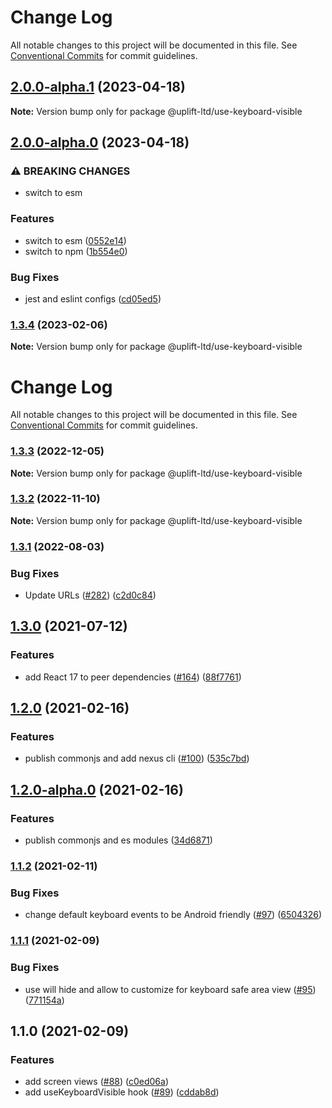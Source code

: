 # Change Log

All notable changes to this project will be documented in this file.
See [Conventional Commits](https://conventionalcommits.org) for commit guidelines.

## [2.0.0-alpha.1](https://github.com/uplift-ltd/nexus/compare/@uplift-ltd/use-keyboard-visible@2.0.0-alpha.0...@uplift-ltd/use-keyboard-visible@2.0.0-alpha.1) (2023-04-18)

**Note:** Version bump only for package @uplift-ltd/use-keyboard-visible





## [2.0.0-alpha.0](https://github.com/uplift-ltd/nexus/compare/@uplift-ltd/use-keyboard-visible@1.3.4...@uplift-ltd/use-keyboard-visible@2.0.0-alpha.0) (2023-04-18)


### ⚠ BREAKING CHANGES

* switch to esm

### Features

* switch to esm ([0552e14](https://github.com/uplift-ltd/nexus/commit/0552e1405f9a92d7cf080b472d2bc01af645ebcd))
* switch to npm ([1b554e0](https://github.com/uplift-ltd/nexus/commit/1b554e0463cf4575d6d68824507bafa8e4d6f7c5))


### Bug Fixes

* jest and eslint configs ([cd05ed5](https://github.com/uplift-ltd/nexus/commit/cd05ed5cdb8337ef081ecc8ef22a103a42c93eb8))



### [1.3.4](https://github.com/uplift-ltd/nexus/compare/@uplift-ltd/use-keyboard-visible@1.3.3...@uplift-ltd/use-keyboard-visible@1.3.4) (2023-02-06)

**Note:** Version bump only for package @uplift-ltd/use-keyboard-visible





# Change Log

All notable changes to this project will be documented in this file. See
[Conventional Commits](https://conventionalcommits.org) for commit guidelines.

### [1.3.3](https://github.com/uplift-ltd/nexus/compare/@uplift-ltd/use-keyboard-visible@1.3.2...@uplift-ltd/use-keyboard-visible@1.3.3) (2022-12-05)

**Note:** Version bump only for package @uplift-ltd/use-keyboard-visible

### [1.3.2](https://github.com/uplift-ltd/nexus/compare/@uplift-ltd/use-keyboard-visible@1.3.1...@uplift-ltd/use-keyboard-visible@1.3.2) (2022-11-10)

**Note:** Version bump only for package @uplift-ltd/use-keyboard-visible

### [1.3.1](https://github.com/uplift-ltd/nexus/compare/@uplift-ltd/use-keyboard-visible@1.3.0...@uplift-ltd/use-keyboard-visible@1.3.1) (2022-08-03)

### Bug Fixes

- Update URLs ([#282](https://github.com/uplift-ltd/nexus/issues/282))
  ([c2d0c84](https://github.com/uplift-ltd/nexus/commit/c2d0c843c8eb18c4a9ae360ee2d840f5be388fac))

## [1.3.0](https://github.com/uplift-ltd/nexus/compare/@uplift-ltd/use-keyboard-visible@1.2.0...@uplift-ltd/use-keyboard-visible@1.3.0) (2021-07-12)

### Features

- add React 17 to peer dependencies ([#164](https://github.com/uplift-ltd/nexus/issues/164))
  ([88f7761](https://github.com/uplift-ltd/nexus/commit/88f77615dfab14127dfdf76f665ee73c3195bcb4))

## [1.2.0](https://github.com/uplift-ltd/nexus/compare/@uplift-ltd/use-keyboard-visible@1.1.2...@uplift-ltd/use-keyboard-visible@1.2.0) (2021-02-16)

### Features

- publish commonjs and add nexus cli ([#100](https://github.com/uplift-ltd/nexus/issues/100))
  ([535c7bd](https://github.com/uplift-ltd/nexus/commit/535c7bd0ad8224b9dde814f18f9d5082366061e1))

## [1.2.0-alpha.0](https://github.com/uplift-ltd/nexus/compare/@uplift-ltd/use-keyboard-visible@1.1.2...@uplift-ltd/use-keyboard-visible@1.2.0-alpha.0) (2021-02-16)

### Features

- publish commonjs and es modules
  ([34d6871](https://github.com/uplift-ltd/nexus/commit/34d6871f720efebf2d48773ae1e17c8dc6fd652d))

### [1.1.2](https://github.com/uplift-ltd/nexus/compare/@uplift-ltd/use-keyboard-visible@1.1.1...@uplift-ltd/use-keyboard-visible@1.1.2) (2021-02-11)

### Bug Fixes

- change default keyboard events to be Android friendly
  ([#97](https://github.com/uplift-ltd/nexus/issues/97))
  ([6504326](https://github.com/uplift-ltd/nexus/commit/65043269ba00bbe52036f30a45c22f40b022cd89))

### [1.1.1](https://github.com/uplift-ltd/nexus/compare/@uplift-ltd/use-keyboard-visible@1.1.0...@uplift-ltd/use-keyboard-visible@1.1.1) (2021-02-09)

### Bug Fixes

- use will hide and allow to customize for keyboard safe area view
  ([#95](https://github.com/uplift-ltd/nexus/issues/95))
  ([771154a](https://github.com/uplift-ltd/nexus/commit/771154a31f425a9e216c35f47fed271a9cb495b2))

## 1.1.0 (2021-02-09)

### Features

- add screen views ([#88](https://github.com/uplift-ltd/nexus/issues/88))
  ([c0ed06a](https://github.com/uplift-ltd/nexus/commit/c0ed06a67da3bd7237d9ec7efd8557560b4d3caa))
- add useKeyboardVisible hook ([#89](https://github.com/uplift-ltd/nexus/issues/89))
  ([cddab8d](https://github.com/uplift-ltd/nexus/commit/cddab8d12d3c00b22e4c59086c28390425388cc8))
